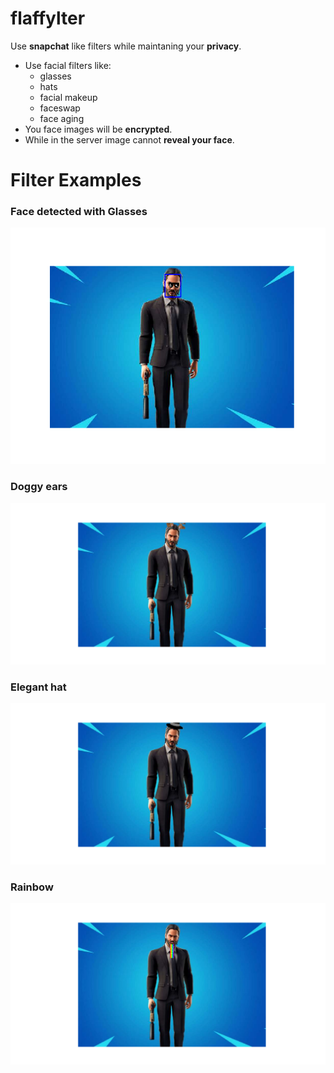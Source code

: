 # flaffylter

Use **snapchat** like  filters while maintaning your **privacy**.

- Use facial filters like:
  - glasses
  - hats
  - facial makeup
  - faceswap
  - face aging
 - You face images will be **encrypted**.
 - While in the server image  cannot  **reveal your face**.
 
 
 # Filter Examples 

### Face detected with Glasses
![*Example*](./media/result.png)

### Doggy ears
![*Example*](./media/doggy.png)

###  Elegant hat
![*Example*](./media/hat.png)

### Rainbow 
![*Example*](./media/rainbow.png)


